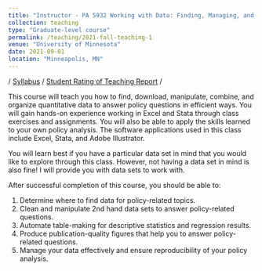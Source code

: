 ```yaml
---
title: "Instructor - PA 5932 Working with Data: Finding, Managing, and Using Data"
collection: teaching
type: "Graduate-level course"
permalink: /teaching/2021-fall-teaching-1
venue: "University of Minnesota"
date: 2021-09-01
location: "Minneapolis, MN"
---
```


/ [Syllabus](https://yiw0104.github.io/files/22F_PA5932_Syllabus_YW_0928.pdf) / [Student Rating of Teaching Report](https://yiw0104.github.io/files/SRT_PA5932_Fall2021.pdf) /

This course will teach you how to find, download, manipulate, combine, and organize quantitative data to answer policy questions in efficient ways. You will gain hands-on experience working in Excel and Stata through class exercises and assignments. You will also be able to apply the skills learned to your own policy analysis. The software applications used in this class include Excel, Stata, and Adobe Illustrator.

You will learn best if you have a particular data set in mind that you would like to explore through this class. However, not having a data set in mind is also fine! I will provide you with data sets to work with.

After successful completion of this course, you should be able to:
1.	Determine where to find data for policy-related topics.
2.	Clean and manipulate 2nd hand data sets to answer policy-related questions.
3.	Automate table-making for descriptive statistics and regression results.
4.	Produce publication-quality figures that help you to answer policy-related questions.
5.	Manage your data effectively and ensure reproducibility of your policy analysis.

